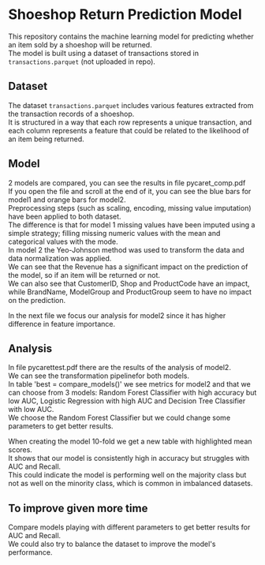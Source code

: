 # Shoeshop Return Prediction Model

This repository contains the machine learning model for predicting whether an item sold by a shoeshop will be returned.  <br />
The model is built using a dataset of transactions stored in `transactions.parquet` (not uploaded in repo). 

## Dataset

The dataset `transactions.parquet` includes various features extracted from the transaction records of a shoeshop.  <br />It is structured in a way that each row represents a unique transaction, and each column represents a feature that could be related to the likelihood of an item being returned.

## Model

2 models are compared, you can see the results in file pycaret_comp.pdf <br />
If you open the file and scroll at the end of it, you can see the blue bars for model1 and orange bars for model2. <br />
Preprocessing steps (such as scaling, encoding, missing value imputation) have been applied to both dataset. <br />
The difference is that for model 1 missing values have been imputed using a simple strategy; filling missing numeric values with the mean and categorical values with the mode. <br />
In model 2 the Yeo-Johnson method was used to transform the data and data normalization was applied.  <br />
We can see that the Revenue has a significant impact on the prediction of the model, so if an item will be returned or not. <br />
We can also see that CustomerID, Shop and ProductCode have an impact, while BrandName, ModelGroup and ProductGroup seem to have no impact on the prediction. <br />

In the next file we focus our analysis for model2 since it has higher difference in feature importance.

## Analysis

In file pycarettest.pdf there are the results of the analysis of model2.  <br />
We can see the transformation pipelinefor both models.  <br />
In table 'best = compare_models()' we see metrics for model2 and that we can choose from 3 models: Random Forest Classifier with high accuracy but low AUC, Logistic Regression with high AUC and Decision Tree Classifier with low AUC.  <br />
We choose the Random Forest Classifier but we could change some parameters to get better results.  <br />

When creating the model 10-fold we get a new table with highlighted mean scores. <br />
It shows that our model is consistently high in accuracy but struggles with AUC and Recall.  <br />
This could indicate the model is performing well on the majority class but not as well on the minority class, which is common in imbalanced datasets. 

## To improve given more time

Compare models playing with different parameters to get better results for AUC and Recall. <br />
We could also try to balance the dataset to improve the model's performance.

